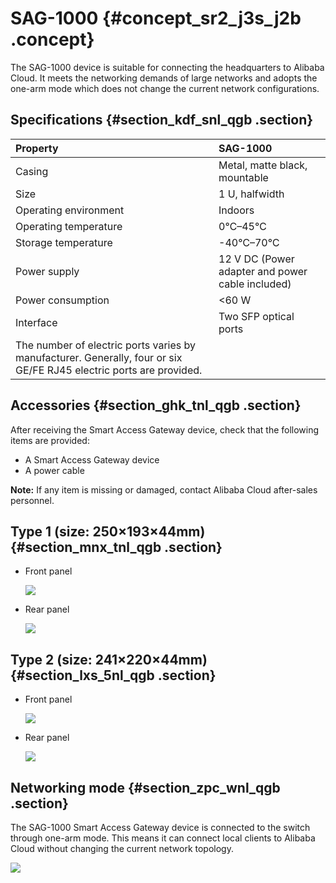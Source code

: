 # SAG-1000 {#concept_sr2_j3s_j2b .concept}

The SAG-1000 device is suitable for connecting the headquarters to Alibaba Cloud. It meets the networking demands of large networks and adopts the one-arm mode which does not change the current network configurations.

## Specifications {#section_kdf_snl_qgb .section}

|Property|SAG-1000|
|:-------|:-------|
|Casing|Metal, matte black, mountable|
|Size|1 U, halfwidth|
|Operating environment|Indoors|
|Operating temperature|0℃–45℃|
|Storage temperature|-40℃–70℃|
|Power supply|12 V DC \(Power adapter and power cable included\)|
|Power consumption|<60 W|
|Interface|Two SFP optical ports|
|The number of electric ports varies by manufacturer. Generally, four or six GE/FE RJ45 electric ports are provided.|

## Accessories {#section_ghk_tnl_qgb .section}

After receiving the Smart Access Gateway device, check that the following items are provided:

-   A Smart Access Gateway device
-   A power cable

**Note:** If any item is missing or damaged, contact Alibaba Cloud after-sales personnel.

## Type 1 \(size: 250×193×44mm\) {#section_mnx_tnl_qgb .section}

-   Front panel

    ![](http://static-aliyun-doc.oss-cn-hangzhou.aliyuncs.com/assets/img/24600/156163025521275_en-US.png)

-   Rear panel

    ![](http://static-aliyun-doc.oss-cn-hangzhou.aliyuncs.com/assets/img/24600/156163025521276_en-US.png)


## Type 2 \(size: 241×220×44mm\) {#section_lxs_5nl_qgb .section}

-   Front panel

    ![](http://static-aliyun-doc.oss-cn-hangzhou.aliyuncs.com/assets/img/24600/156163025638558_en-US.png)

-   Rear panel

    ![](http://static-aliyun-doc.oss-cn-hangzhou.aliyuncs.com/assets/img/24600/156163025638559_en-US.png)


## Networking mode {#section_zpc_wnl_qgb .section}

The SAG-1000 Smart Access Gateway device is connected to the switch through one-arm mode. This means it can connect local clients to Alibaba Cloud without changing the current network topology.

![](http://static-aliyun-doc.oss-cn-hangzhou.aliyuncs.com/assets/img/24600/156163025639342_en-US.png)

